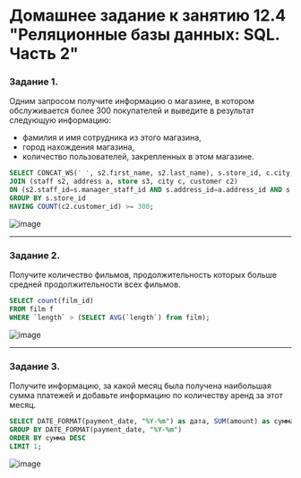 # Домашнее задание к занятию 12.4 "Реляционные базы данных: SQL. Часть 2"

### Задание 1.

Одним запросом получите информацию о магазине, в котором обслуживается более 300 покупателей и выведите в результат следующую информацию: 
- фамилия и имя сотрудника из этого магазина,
- город нахождения магазина,
- количество пользователей, закрепленных в этом магазине.

```sql
SELECT CONCAT_WS(' ', s2.first_name, s2.last_name), s.store_id, c.city, COUNT(c2.customer_id) FROM store s 
JOIN (staff s2, address a, store s3, city c, customer c2)
ON (s2.staff_id=s.manager_staff_id AND s.address_id=a.address_id AND s.store_id=s3.store_id AND c.city_id=a.city_id AND c2.store_id=s3.store_id)
GROUP BY s.store_id
HAVING COUNT(c2.customer_id) >= 300;
```

![image](https://user-images.githubusercontent.com/44001733/208431247-ce98a63b-ef84-456e-a349-babac88e4349.png)

---

### Задание 2.

Получите количество фильмов, продолжительность которых больше средней продолжительности всех фильмов.

```sql
SELECT count(film_id)
FROM film f 
WHERE `length` > (SELECT AVG(`length`) from film);
```

![image](https://user-images.githubusercontent.com/44001733/208078431-93e54d29-cfa0-4264-9190-5ddad60a8fda.png)

---

### Задание 3.

Получите информацию, за какой месяц была получена наибольшая сумма платежей и добавьте информацию по количеству аренд за этот месяц.

```sql
SELECT DATE_FORMAT(payment_date, "%Y-%m") as дата, SUM(amount) as сумма, COUNT(rental_id) as количество_аренд FROM payment p 
GROUP BY DATE_FORMAT(payment_date, "%Y-%m")
ORDER BY сумма DESC
LIMIT 1;
```

![image](https://user-images.githubusercontent.com/44001733/208229504-d363d231-5449-4f8d-a566-610be22a858d.png)
